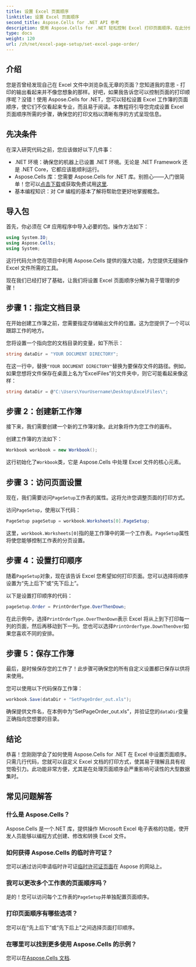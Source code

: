 ```yaml
---
title: 设置 Excel 页面顺序
linktitle: 设置 Excel 页面顺序
second_title: Aspose.Cells for .NET API 参考
description: 使用 Aspose.Cells for .NET 轻松控制 Excel 打印页面顺序。在此分步指南中了解如何自定义工作流程。
type: docs
weight: 120
url: /zh/net/excel-page-setup/set-excel-page-order/
---
```

## 介绍

您是否曾经发现自己在 Excel 文件中浏览杂乱无章的页面？您知道我的意思 - 打印的输出看起来并不像您想象的那样。好吧，如果我告诉您可以控制页面的打印顺序呢？没错！使用 Aspose.Cells for .NET，您可以轻松设置 Excel 工作簿的页面顺序，使它们不仅看起来专业，而且易于阅读。本教程将引导您完成设置 Excel 页面顺序所需的步骤，确保您的打印文档以清晰有序的方式呈现信息。

## 先决条件

在深入研究代码之前，您应该做好以下几件事：

- .NET 环境：确保您的机器上已设置 .NET 环境。无论是 .NET Framework 还是 .NET Core，它都应该能顺利运行。
-  Aspose.Cells 库：您需要 Aspose.Cells for .NET 库。别担心——入门很简单！您可以[点击下载](https://releases.aspose.com/cells/net/)或获取免费试用[这里](https://releases.aspose.com/).
- 基本编程知识：对 C# 编程的基本了解将帮助您更好地掌握概念。

## 导入包

首先，你必须在 C# 应用程序中导入必要的包。操作方法如下：

```csharp
using System.IO;
using Aspose.Cells;
using System;
```

这行代码允许您在项目中利用 Aspose.Cells 提供的强大功能，为您提供无缝操作 Excel 文件所需的工具。

现在我们已经打好了基础，让我们将设置 Excel 页面顺序分解为易于管理的步骤！

## 步骤 1：指定文档目录

在开始创建工作簿之前，您需要指定存储输出文件的位置。这为您提供了一个可以跟踪工作的地方。 

您将设置一个指向您的文档目录的变量，如下所示：

```csharp
string dataDir = "YOUR DOCUMENT DIRECTORY";
```

在这一行中，替换`"YOUR DOCUMENT DIRECTORY"`替换为要保存文件的路径。例如，如果您想将文件保存在桌面上名为“ExcelFiles”的文件夹中，则它可能看起来像这样：

```csharp
string dataDir = @"C:\Users\YourUsername\Desktop\ExcelFiles\";
```

## 步骤 2：创建新工作簿


接下来，我们需要创建一个新的工作簿对象。此对象将作为您工作的画布。

创建工作簿的方法如下：

```csharp
Workbook workbook = new Workbook();
```

这行初始化了`Workbook`类，它是 Aspose.Cells 中处理 Excel 文件的核心元素。

## 步骤 3：访问页面设置


现在，我们需要访问`PageSetup`工作表的属性。这将允许您调整页面的打印方式。

访问`PageSetup`，使用以下代码：

```csharp
PageSetup pageSetup = workbook.Worksheets[0].PageSetup;
```

这里，`workbook.Worksheets[0]`指的是工作簿中的第一个工作表。`PageSetup`属性将使您能够控制工作表的分页设置。

## 步骤 4：设置打印顺序


随着`PageSetup`对象，现在该告诉 Excel 您希望如何打印页面。您可以选择将顺序设置为“先上后下”或“先下后上”。

以下是设置打印顺序的代码：

```csharp
pageSetup.Order = PrintOrderType.OverThenDown;
```

在此示例中，选择`PrintOrderType.OverThenDown`表示 Excel 将从上到下打印每一列的页面，然后再移动到下一列。您也可以选择`PrintOrderType.DownThenOver`如果您喜欢不同的安排。

## 步骤 5：保存工作簿


最后，是时候保存您的工作了！此步骤可确保您的所有自定义设置都已保存以供将来使用。

您可以使用以下代码保存工作簿：

```csharp
workbook.Save(dataDir + "SetPageOrder_out.xls");
```

确保提供文件名，在本例中为“SetPageOrder_out.xls”，并验证您的`dataDir`变量正确指向您想要的目录。

## 结论

恭喜！您刚刚学会了如何使用 Aspose.Cells for .NET 在 Excel 中设置页面顺序。只需几行代码，您就可以自定义 Excel 文档的打印方式，使其易于理解且具有视觉吸引力。此功能非常方便，尤其是在处理页面顺序会严重影响可读性的大型数据集时。 

## 常见问题解答

### 什么是 Aspose.Cells？
Aspose.Cells 是一个.NET 库，提供操作 Microsoft Excel 电子表格的功能，使开发人员能够以编程方式创建、修改和转换 Excel 文件。

### 如何获得 Aspose.Cells 的临时许可证？
您可以通过访问申请临时许可证[临时许可证页面](https://purchase.aspose.com/temporary-license/)在 Aspose 的网站上。

### 我可以更改多个工作表的页面顺序吗？
是的！您可以访问每个工作表的`PageSetup`并单独配置页面顺序。

### 打印页面顺序有哪些选项？
您可以在“先上后下”或“先下后上”之间选择页面打印顺序。

### 在哪里可以找到更多使用 Aspose.Cells 的示例？
您可以在[Aspose.Cells 文档](https://reference.aspose.com/cells/net/).
